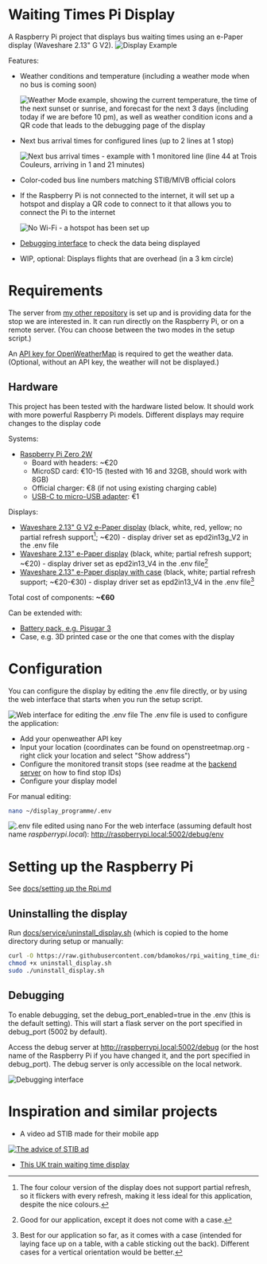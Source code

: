 # Waiting Times Pi Display

A Raspberry Pi project that displays bus waiting times using an e-Paper display (Waveshare 2.13" G V2).
![Display Example](docs/images/display_example.jpg)

Features:
- Weather conditions and temperature (including a weather mode when no bus is coming soon)

    ![Weather Mode example, showing the current temperature, the time of the next sunset or sunrise, and forecast for the next 3 days (including today if we are before 10 pm), as well as weather condition icons and a QR code that leads to the debugging page of the display](docs/images/weather%20mode%20with%20dithered%20weather%20icons.png)
- Next bus arrival times for configured lines (up to 2 lines at 1 stop)

    ![Next bus arrival times - example with 1 monitored line (line 44 at Trois Couleurs, arriving in 1 and 21 minutes)](docs/images/stop_display_1line.png)

- Color-coded bus line numbers matching STIB/MIVB official colors
- If the Raspberry Pi is not connected to the internet, it will set up a hotspot and display a QR code to connect to it that allows you to connect the Pi to the internet

    ![No Wi-Fi - a hotspot has been set up](docs/images/no_wifi.png)
- [Debugging interface](#debugging) to check the data being displayed

- WIP, optional: Displays flights that are overhead (in a 3 km circle)

# Requirements
The server from [my other repository](https://github.com/bdamokos/brussels_transit) is set up and is providing data for the stop we are interested in. It can run directly on the Raspberry Pi, or on a remote server. (You can choose between the two modes in the setup script.)

An [API key for OpenWeatherMap](https://openweathermap.org/appid) is required to get the weather data. (Optional, without an API key, the weather will not be displayed.)

## Hardware
This project has been tested with the hardware listed below. It should work with more powerful Raspberry Pi models. Different displays may require changes to the display code

Systems:
- [Raspberry Pi Zero 2W](https://www.raspberrypi.com/products/raspberry-pi-zero-2-w/)
  - Board with headers: ~€20
  - MicroSD card: €10-15 (tested with 16 and 32GB, should work with 8GB)
  - Official charger: €8 (if not using existing charging cable)
  - [USB-C to micro-USB adapter](https://www.raspberrypi.com/products/usb-b-to-usb-c-adapter/): €1

Displays:
- [Waveshare 2.13" G V2 e-Paper display](https://www.waveshare.com/2.13inch-e-Paper-HAT-G.htm) (black, white, red, yellow; no partial refresh support[^1]; ~€20) - display driver set as epd2in13g_V2 in the .env file
- [Waveshare 2.13" e-Paper display](https://www.waveshare.com/2.13inch-e-paper-hat.htm) (black, white; partial refresh support; ~€20) - display driver set as epd2in13_V4 in the .env file[^2]
- [Waveshare 2.13" e-Paper display with case](https://www.waveshare.com/2.13inch-Touch-e-Paper-HAT-with-case.htm) (black, white; partial refresh support; ~€20-€30) - display driver set as epd2in13_V4 in the .env file[^3]

Total cost of components: **~€60**

Can be extended with:
- [Battery pack, e.g. Pisugar 3](https://www.amazon.com/dp/B07Z333333)
- Case, e.g. 3D printed case or the one that comes with the display

[^1]: The four colour version of the display does not support partial refresh, so it flickers with every refresh, making it less ideal for this application, despite the nice colours.
[^2]: Good for our application, except it does not come with a case.
[^3]: Best for our application so far, as it comes with a case (intended for laying face up on a table, with a cable sticking out the back). Different cases for a vertical orientation would be better.
# Configuration

You can configure the display by editing the .env file directly, or by using the web interface that starts when you run the setup script.

![Web interface for editing the .env file](docs/images/edit_env.png)
The .env file is used to configure the application:
- Add your openweather API key
- Input your location (coordinates can be found on openstreetmap.org - right click your location and select "Show address")
- Configure the monitored transit stops (see readme at the [backend server](https://github.com/bdamokos/brussels_transit) on how to find stop IDs)
- Configure your display model

For manual editing:
``` bash
nano ~/display_programme/.env
```
![.env file edited using nano](docs/images/nano_env.png)
For the web interface (assuming default host name _raspberrypi.local_): http://raspberrypi.local:5002/debug/env



# Setting up the Raspberry Pi
See [docs/setting up the Rpi.md](docs/setting%20up%20the%20Rpi.md)

## Uninstalling the display
Run [docs/service/uninstall_display.sh](docs/service/uninstall_display.sh) (which is copied to the home directory during setup or manually:
``` bash
curl -O https://raw.githubusercontent.com/bdamokos/rpi_waiting_time_display/main/docs/service/uninstall_display.sh
chmod +x uninstall_display.sh
sudo ./uninstall_display.sh
```

## Debugging
To enable debugging, set the debug_port_enabled=true in the .env (this is the default setting). This will start a flask server on the port specified in debug_port (5002 by default).
 
 Access the debug server at http://raspberrypi.local:5002/debug (or the host name of the Raspberry Pi if you have changed it, and the port specified in debug_port). The debug server is only accessible on the local network.

![Debugging interface](docs/images/debug_screen.png)

# Inspiration and similar projects
- A video ad STIB made for their mobile app

[![The advice of STIB ad](https://img.youtube.com/vi/scZsaJL7S8U/0.jpg)](https://www.youtube.com/watch?v=scZsaJL7S8U)
- [This UK train waiting time display](https://github.com/chrisys/train-departure-display)


